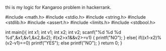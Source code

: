 thi is my logic for Kangaroo problem in hackerrank.


#include <math.h>
#include <stdio.h>
#include <string.h>
#include <stdlib.h>
#include <assert.h>
#include <limits.h>
#include <stdbool.h>

int main(){
    int x1; 
    int v1; 
    int x2; 
    int v2; 
    scanf("%d %d %d %d",&x1,&v1,&x2,&v2);
    if(x2>x1&&v2>=v1)
        {
        printf("NO");
    }
    else{
        if((x1-x2)%(v2-v1)==0)
            printf("YES");
        else
            printf("NO");
    }
    return 0;
}
